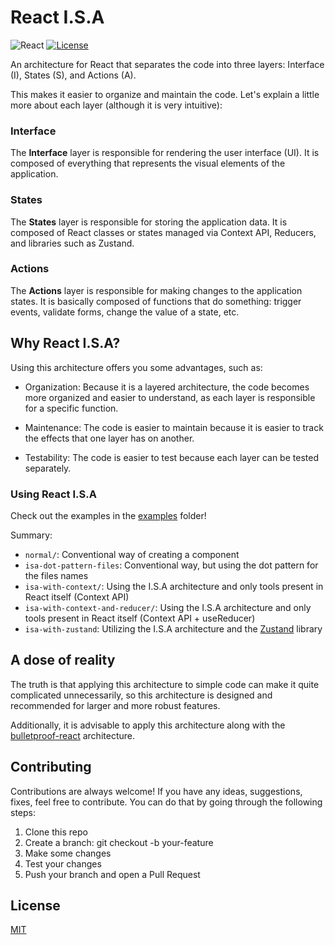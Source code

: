 # React I.S.A 

<!-- Badges from: https://github.com/Ileriayo/markdown-badges -->

![React](https://img.shields.io/badge/react-%2320232a.svg?style=for-the-badge&logo=react&logoColor=%2361DAFB)
[![License](https://img.shields.io/github/license/k4mome/front-flow?style=for-the-badge)](./LICENSE)

An architecture for React that separates the code into three layers: Interface (I), States (S), and Actions (A). 

This makes it easier to organize and maintain the code. Let's explain a little more about each layer (although it is very intuitive):

### Interface

The **Interface** layer is responsible for rendering the user interface (UI). It is composed of everything that represents the visual elements of the application.

### States

The **States** layer is responsible for storing the application data. It is composed of React classes or states managed via Context API, Reducers, and libraries such as Zustand.

### Actions

The **Actions** layer is responsible for making changes to the application states. It is basically composed of functions that do something: trigger events, validate forms, change the value of a state, etc.

## Why React I.S.A?

Using this architecture offers you some advantages, such as:

- Organization: Because it is a layered architecture, the code becomes more organized and easier to understand, as each layer is responsible for a specific function.

- Maintenance: The code is easier to maintain because it is easier to track the effects that one layer has on another.

- Testability: The code is easier to test because each layer can be tested separately.

### Using React I.S.A

Check out the examples in the [examples](/src/examples/) folder!

Summary:

- `normal/`: Conventional way of creating a component
- `isa-dot-pattern-files`: Conventional way, but using the dot pattern for the files names
- `isa-with-context/`: Using the I.S.A architecture and only tools present in React itself (Context API)
- `isa-with-context-and-reducer/`: Using the I.S.A architecture and only tools present in React itself (Context API + useReducer)
- `isa-with-zustand`: Utilizing the I.S.A architecture and the [Zustand](https://zustand-demo.pmnd.rs/) library

## A dose of reality

The truth is that applying this architecture to simple code can make it quite complicated unnecessarily, so this architecture is designed and recommended for larger and more robust features.

Additionally, it is advisable to apply this architecture along with the [bulletproof-react](https://github.com/alan2207/bulletproof-react) architecture.

## Contributing

Contributions are always welcome! If you have any ideas, suggestions, fixes, feel free to contribute. You can do that by going through the following steps:

1. Clone this repo
2. Create a branch: git checkout -b your-feature
3. Make some changes
4. Test your changes
5. Push your branch and open a Pull Request

## License

[MIT](LICENSE)
